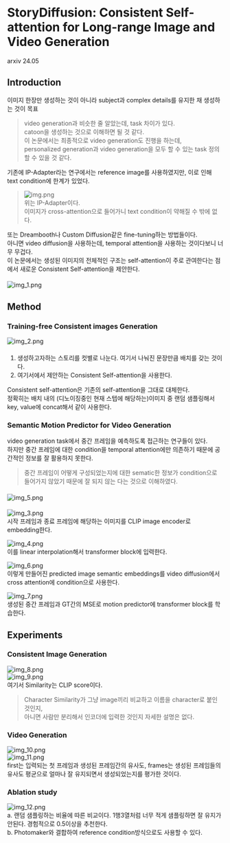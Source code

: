 StoryDiffusion: Consistent Self-attention for Long-range Image and Video Generation
===
arxiv 24.05

## Introduction
이미지 한장만 생성하는 것이 아니라 subject과 complex details를 유지한 채 생성하는 것이 목표  
> video generation과 비슷한 줄 알았는데, task 차이가 있다.  
> catoon을 생성하는 것으로 이해하면 될 것 같다.  
> 이 논문에서는 최종적으로 video generation도 진행을 하는데,   
> personalized generation과 video generation을 모두 할 수 있는 task 정의할 수 있을 것 같다.

기존에 IP-Adapter라는 연구에서는 reference image를 사용하였지만, 이로 인해 text condition에 한계가 있었다.  
> ![img.png](img.png)  
> 위는 IP-Adapter이다.  
> 이미지가 cross-attention으로 들어가니 text condition이 약해질 수 밖에 없다.

또는 Dreambooth나 Custom Diffusion같은 fine-tuning하는 방법들이다.  
아니면 video diffusion을 사용하는데, temporal attention을 사용하는 것이다보니 너무 무겁다.  
이 논문에서는 생성된 이미지의 전체적인 구조는 self-attention이 주로 관여한다는 점에서 새로운 Consistent Self-attention을 제안한다.  
   
####
![img_1.png](img_1.png)
###

## Method
### Training-free Consistent images Generation
![img_2.png](img_2.png)
####
1. 생성하고자하는 스토리를 컷별로 나눈다. 여기서 나눠진 문장만큼 배치를 갖는 것이다.
2. 여기서에서 제안하는 Consistent Self-attention을 사용한다.

Consistent self-attention은 기존의 self-attention을 그대로 대체한다.  
정확히는 배치 내의 (디노이징중인 현재 스텝에 해당하는)이미지 중 랜덤 샘플링해서 key, value에 concat해서 같이 사용한다.

### Semantic Motion Predictor for Video Generation
video generation task에서 중간 프레임을 예측하도록 접근하는 연구들이 있다.  
하지만 중간 프레임에 대한 condition을 temporal attention에만 의존하기 때문에 공간적인 정보를 잘 활용하지 못한다.  
> 중간 프레임이 어떻게 구성되었는지에 대한 sematic한 정보가 condition으로 들어가지 않았기 때문에 잘 되지 않는 다는 것으로 이해하였다.  

####
![img_5.png](img_5.png)
####

![img_3.png](img_3.png)  
시작 프레임과 종료 프레임에 해당하는 이미지를 CLIP image encoder로 embedding한다.  

![img_4.png](img_4.png)  
이를 linear interpolation해서 transformer block에 입력한다.  

![img_6.png](img_6.png)  
이렇게 만들어진 predicted image semantic embeddings를 video diffusion에서 cross attention에 condition으로 사용한다.  

![img_7.png](img_7.png)  
생성된 중간 프레임과 GT간의 MSE로 motion predictor에 transformer block를 학습한다.  
###

## Experiments
### Consistent Image Generation
![img_8.png](img_8.png)  
![img_9.png](img_9.png)  
여기서 Similarity는 CLIP score이다.  
> Character Similarity가 그냥 image끼리 비교하고 이름을 character로 붙인 것인지,  
> 아니면 사람만 분리해서 인코더에 입력한 것인지 자세한 설명은 없다.
####
### Video Generation
![img_10.png](img_10.png)  
![img_11.png](img_11.png)  
first는 입력되는 첫 프레임과 생성된 프레임간의 유사도, frames는 생성된 프레임들의 유사도 평균으로 얼마나 잘 유지되면서 생성되었는지를 평가한 것이다.  
####
### Ablation study  
![img_12.png](img_12.png)  
a. 랜덤 샘플링하는 비율에 따른 비교이다. 1행3열처럼 너무 적게 샘플링하면 잘 유지가 안된다. 경험적으로 0.5이상을 추천한다.  
b. Photomaker와 결합하여 reference condition방식으로도 사용할 수 있다.
